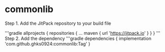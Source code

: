 # commonlib

Step 1. Add the JitPack repository to your build file

'''gradle
allprojects {
		repositories {
			...
			maven { url 'https://jitpack.io' }
		}
	}
  '''
  Step 2. Add the dependency
  '''gradle
  dependencies {
	        implementation 'com.github.ghks0924:commonlib:Tag'
	}
